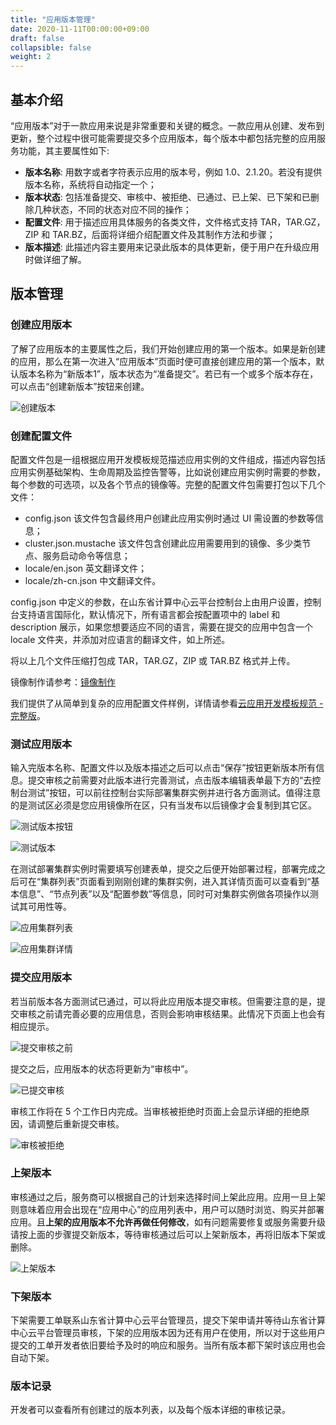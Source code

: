 ```yaml
---
title: "应用版本管理"
date: 2020-11-11T00:00:00+09:00
draft: false
collapsible: false
weight: 2
---
```


## 基本介绍

“应用版本”对于一款应用来说是非常重要和关键的概念。一款应用从创建、发布到更新，整个过程中很可能需要提交多个应用版本，每个版本中都包括完整的应用服务功能，其主要属性如下:

- **版本名称**: 用数字或者字符表示应用的版本号，例如 1.0、2.1.20。若没有提供版本名称，系统将自动指定一个；
- **版本状态**: 包括准备提交、审核中、被拒绝、已通过、已上架、已下架和已删除几种状态，不同的状态对应不同的操作；
- **配置文件**: 用于描述应用具体服务的各类文件，文件格式支持 TAR，TAR.GZ，ZIP 和 TAR.BZ，后面将详细介绍配置文件及其制作方法和步骤；
- **版本描述**: 此描述内容主要用来记录此版本的具体更新，便于用户在升级应用时做详细了解。

## 版本管理

### 创建应用版本

了解了应用版本的主要属性之后，我们开始创建应用的第一个版本。如果是新创建的应用，那么在第一次进入“应用版本”页面时便可直接创建应用的第一个版本，默认版本名称为“新版本1”，版本状态为“准备提交”。若已有一个或多个版本存在，可以点击“创建新版本”按钮来创建。

![创建版本](/appcenter/dev-platform/cluster-images/create_app_version.png)

### 创建配置文件

配置文件包是一组根据应用开发模板规范描述应用实例的文件组成，描述内容包括应用实例基础架构、生命周期及监控告警等，比如说创建应用实例时需要的参数，每个参数的可选项，以及各个节点的镜像等。完整的配置文件包需要打包以下几个文件：

- config.json 该文件包含最终用户创建此应用实例时通过 UI 需设置的参数等信息；
- cluster.json.mustache 该文件包含创建此应用需要用到的镜像、多少类节点、服务启动命令等信息；
- locale/en.json 英文翻译文件；
- locale/zh-cn.json 中文翻译文件。

config.json 中定义的参数，在山东省计算中心云平台控制台上由用户设置，控制台支持语言国际化，默认情况下，所有语言都会按配置项中的 label 和 description 展示，如果您想要适应不同的语言，需要在提交的应用中包含一个 locale 文件夹，并添加对应语言的翻译文件，如上所述。

将以上几个文件压缩打包成 TAR，TAR.GZ，ZIP 或 TAR.BZ 格式并上传。

镜像制作请参考：[镜像制作](/appcenter/dev-platform/cluster-developer-guide/image-build/build)

我们提供了从简单到复杂的应用配置文件样例，详情请参看[云应用开发模板规范 - 完整版](/appcenter/dev-platform/cluster-developer-guide/specifications/specifications)。


### 测试应用版本

输入完版本名称、配置文件以及版本描述之后可以点击“保存”按钮更新版本所有信息。提交审核之前需要对此版本进行完善测试，点击版本编辑表单最下方的“去控制台测试”按钮，可以前往控制台实际部署集群实例并进行各方面测试。值得注意的是测试区必须是您应用镜像所在区，只有当发布以后镜像才会复制到其它区。

![测试版本按钮](/appcenter/dev-platform/cluster-images/btn_test_app.png)

![测试版本](/appcenter/dev-platform/cluster-images/test_app.png)

在测试部署集群实例时需要填写创建表单，提交之后便开始部署过程，部署完成之后可在“集群列表”页面看到刚刚创建的集群实例，进入其详情页面可以查看到“基本信息”、“节点列表”以及“配置参数”等信息，同时可对集群实例做各项操作以测试其可用性等。

![应用集群列表](/appcenter/dev-platform/cluster-images/app_cluster_list.png)

![应用集群详情](/appcenter/dev-platform/cluster-images/app_cluster.png)

### 提交应用版本

若当前版本各方面测试已通过，可以将此应用版本提交审核。但需要注意的是，提交审核之前请完善必要的应用信息，否则会影响审核结果。此情况下页面上也会有相应提示。

![提交审核之前](/appcenter/dev-platform/cluster-images/before_submit_app.png)

提交之后，应用版本的状态将更新为“审核中”。

![已提交审核](/appcenter/dev-platform/cluster-images/app_submitted.png)

审核工作将在 5 个工作日内完成。当审核被拒绝时页面上会显示详细的拒绝原因，请调整后重新提交审核。

![审核被拒绝](/appcenter/dev-platform/cluster-images/reject_app_version.png)

### 上架版本

审核通过之后，服务商可以根据自己的计划来选择时间上架此应用。应用一旦上架则意味着应用会出现在“应用中心”的应用列表中，用户可以随时浏览、购买并部署应用。且**上架的应用版本不允许再做任何修改**，如有问题需要修复或服务需要升级请按上面的步骤提交新版本，等待审核通过后可以上架新版本，再将旧版本下架或删除。

![上架版本](/appcenter/dev-platform/cluster-images/release_app_version.png)

### 下架版本

下架需要工单联系山东省计算中心云平台管理员，提交下架申请并等待山东省计算中心云平台管理员审核，下架的应用版本因为还有用户在使用，所以对于这些用户提交的工单开发者依旧要给予及时的响应和服务。当所有版本都下架时该应用也会自动下架。

### 版本记录

开发者可以查看所有创建过的版本列表，以及每个版本详细的审核记录。